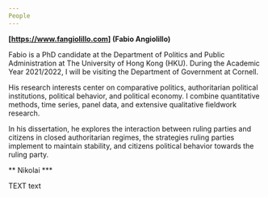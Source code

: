 ```yaml
---
People
---
```


**[https://www.fangiolillo.com] (Fabio Angiolillo)**

Fabio is a PhD candidate at the Department of Politics and Public Administration at The University of Hong Kong (HKU). During the Academic Year 2021/2022, I will be visiting the Department of Government at Cornell.

His research interests center on comparative politics, authoritarian political institutions, political behavior, and political economy. I combine quantitative methods, time series, panel data, and extensive qualitative fieldwork research.

In his dissertation, he explores the interaction between ruling parties and citizens in closed authoritarian regimes, the strategies ruling parties implement to maintain stability, and citizens political behavior towards the ruling party.

** Nikolai ***

TEXT text
